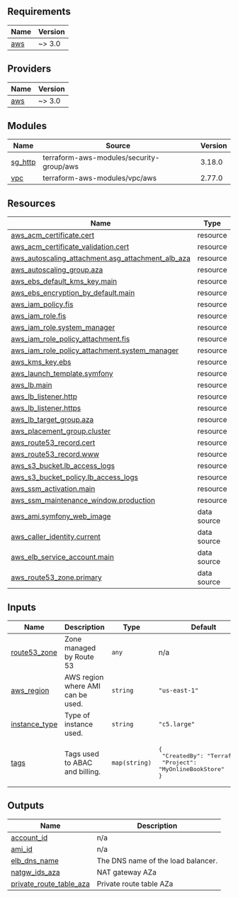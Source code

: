 ## Requirements

| Name | Version |
|------|---------|
| <a name="requirement_aws"></a> [aws](#requirement\_aws) | ~> 3.0 |

## Providers

| Name | Version |
|------|---------|
| <a name="provider_aws"></a> [aws](#provider\_aws) | ~> 3.0 |

## Modules

| Name | Source | Version |
|------|--------|---------|
| <a name="module_sg_http"></a> [sg\_http](#module\_sg\_http) | terraform-aws-modules/security-group/aws | 3.18.0 |
| <a name="module_vpc"></a> [vpc](#module\_vpc) | terraform-aws-modules/vpc/aws | 2.77.0 |

## Resources

| Name | Type |
|------|------|
| [aws_acm_certificate.cert](https://registry.terraform.io/providers/hashicorp/aws/latest/docs/resources/acm_certificate) | resource |
| [aws_acm_certificate_validation.cert](https://registry.terraform.io/providers/hashicorp/aws/latest/docs/resources/acm_certificate_validation) | resource |
| [aws_autoscaling_attachment.asg_attachment_alb_aza](https://registry.terraform.io/providers/hashicorp/aws/latest/docs/resources/autoscaling_attachment) | resource |
| [aws_autoscaling_group.aza](https://registry.terraform.io/providers/hashicorp/aws/latest/docs/resources/autoscaling_group) | resource |
| [aws_ebs_default_kms_key.main](https://registry.terraform.io/providers/hashicorp/aws/latest/docs/resources/ebs_default_kms_key) | resource |
| [aws_ebs_encryption_by_default.main](https://registry.terraform.io/providers/hashicorp/aws/latest/docs/resources/ebs_encryption_by_default) | resource |
| [aws_iam_policy.fis](https://registry.terraform.io/providers/hashicorp/aws/latest/docs/resources/iam_policy) | resource |
| [aws_iam_role.fis](https://registry.terraform.io/providers/hashicorp/aws/latest/docs/resources/iam_role) | resource |
| [aws_iam_role.system_manager](https://registry.terraform.io/providers/hashicorp/aws/latest/docs/resources/iam_role) | resource |
| [aws_iam_role_policy_attachment.fis](https://registry.terraform.io/providers/hashicorp/aws/latest/docs/resources/iam_role_policy_attachment) | resource |
| [aws_iam_role_policy_attachment.system_manager](https://registry.terraform.io/providers/hashicorp/aws/latest/docs/resources/iam_role_policy_attachment) | resource |
| [aws_kms_key.ebs](https://registry.terraform.io/providers/hashicorp/aws/latest/docs/resources/kms_key) | resource |
| [aws_launch_template.symfony](https://registry.terraform.io/providers/hashicorp/aws/latest/docs/resources/launch_template) | resource |
| [aws_lb.main](https://registry.terraform.io/providers/hashicorp/aws/latest/docs/resources/lb) | resource |
| [aws_lb_listener.http](https://registry.terraform.io/providers/hashicorp/aws/latest/docs/resources/lb_listener) | resource |
| [aws_lb_listener.https](https://registry.terraform.io/providers/hashicorp/aws/latest/docs/resources/lb_listener) | resource |
| [aws_lb_target_group.aza](https://registry.terraform.io/providers/hashicorp/aws/latest/docs/resources/lb_target_group) | resource |
| [aws_placement_group.cluster](https://registry.terraform.io/providers/hashicorp/aws/latest/docs/resources/placement_group) | resource |
| [aws_route53_record.cert](https://registry.terraform.io/providers/hashicorp/aws/latest/docs/resources/route53_record) | resource |
| [aws_route53_record.www](https://registry.terraform.io/providers/hashicorp/aws/latest/docs/resources/route53_record) | resource |
| [aws_s3_bucket.lb_access_logs](https://registry.terraform.io/providers/hashicorp/aws/latest/docs/resources/s3_bucket) | resource |
| [aws_s3_bucket_policy.lb_access_logs](https://registry.terraform.io/providers/hashicorp/aws/latest/docs/resources/s3_bucket_policy) | resource |
| [aws_ssm_activation.main](https://registry.terraform.io/providers/hashicorp/aws/latest/docs/resources/ssm_activation) | resource |
| [aws_ssm_maintenance_window.production](https://registry.terraform.io/providers/hashicorp/aws/latest/docs/resources/ssm_maintenance_window) | resource |
| [aws_ami.symfony_web_image](https://registry.terraform.io/providers/hashicorp/aws/latest/docs/data-sources/ami) | data source |
| [aws_caller_identity.current](https://registry.terraform.io/providers/hashicorp/aws/latest/docs/data-sources/caller_identity) | data source |
| [aws_elb_service_account.main](https://registry.terraform.io/providers/hashicorp/aws/latest/docs/data-sources/elb_service_account) | data source |
| [aws_route53_zone.primary](https://registry.terraform.io/providers/hashicorp/aws/latest/docs/data-sources/route53_zone) | data source |

## Inputs

| Name | Description | Type | Default | Required |
|------|-------------|------|---------|:--------:|
| <a name="input_route53_zone"></a> [route53\_zone](#input\_route53\_zone) | Zone managed by Route 53 | `any` | n/a | yes |
| <a name="input_aws_region"></a> [aws\_region](#input\_aws\_region) | AWS region where AMI can be used. | `string` | `"us-east-1"` | no |
| <a name="input_instance_type"></a> [instance\_type](#input\_instance\_type) | Type of instance used. | `string` | `"c5.large"` | no |
| <a name="input_tags"></a> [tags](#input\_tags) | Tags used to ABAC and billing. | `map(string)` | <pre>{<br>  "CreatedBy": "Terraform",<br>  "Project": "MyOnlineBookStore"<br>}</pre> | no |

## Outputs

| Name | Description |
|------|-------------|
| <a name="output_account_id"></a> [account\_id](#output\_account\_id) | n/a |
| <a name="output_ami_id"></a> [ami\_id](#output\_ami\_id) | n/a |
| <a name="output_elb_dns_name"></a> [elb\_dns\_name](#output\_elb\_dns\_name) | The DNS name of the load balancer. |
| <a name="output_natgw_ids_aza"></a> [natgw\_ids\_aza](#output\_natgw\_ids\_aza) | NAT gateway AZa |
| <a name="output_private_route_table_aza"></a> [private\_route\_table\_aza](#output\_private\_route\_table\_aza) | Private route table AZa |
